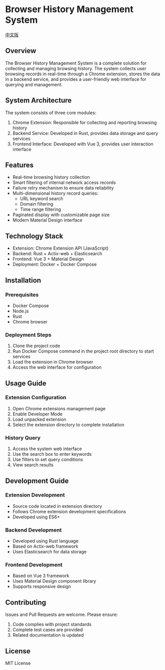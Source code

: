 # Browser History Management System

[中文版](README-ZH.md)

## Overview
The Browser History Management System is a complete solution for collecting and managing browsing history. The system collects user browsing records in real-time through a Chrome extension, stores the data in a backend service, and provides a user-friendly web interface for querying and management.

## System Architecture
The system consists of three core modules:
1. Chrome Extension: Responsible for collecting and reporting browsing history
2. Backend Service: Developed in Rust, provides data storage and query services
3. Frontend Interface: Developed with Vue 3, provides user interaction interface

## Features
- Real-time browsing history collection
- Smart filtering of internal network access records
- Failure retry mechanism to ensure data reliability
- Multi-dimensional history record queries:
  - URL keyword search
  - Domain filtering
  - Time range filtering
- Paginated display with customizable page size
- Modern Material Design interface

## Technology Stack
- Extension: Chrome Extension API (JavaScript)
- Backend: Rust + Actix-web + Elasticsearch
- Frontend: Vue 3 + Material Design
- Deployment: Docker + Docker Compose

## Installation

### Prerequisites
- Docker Compose
- Node.js
- Rust
- Chrome browser

### Deployment Steps
1. Clone the project code
2. Run Docker Compose command in the project root directory to start services
3. Load the extension in Chrome browser
4. Access the web interface for configuration

## Usage Guide

### Extension Configuration
1. Open Chrome extensions management page
2. Enable Developer Mode
3. Load unpacked extension
4. Select the extension directory to complete installation

### History Query
1. Access the system web interface
2. Use the search box to enter keywords
3. Use filters to set query conditions
4. View search results

## Development Guide

### Extension Development
- Source code located in extension directory
- Follows Chrome extension development specifications
- Developed using ES6+

### Backend Development
- Developed using Rust language
- Based on Actix-web framework
- Uses Elasticsearch for data storage

### Frontend Development
- Based on Vue 3 framework
- Uses Material Design component library
- Supports responsive design

## Contributing
Issues and Pull Requests are welcome. Please ensure:
1. Code complies with project standards
2. Complete test cases are provided
3. Related documentation is updated

## License
MIT License 